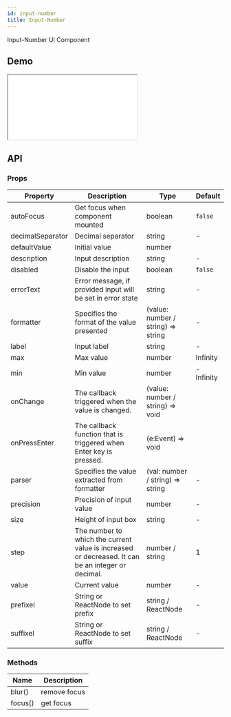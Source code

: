 ```yaml
---
id: input-number
title: Input-Number
---
```


Input-Number UI Component

## Demo

<iframe src="/storybook-static/iframe.html?id=components-input-number--default"></iframe>

## API

### Props

| Property         | Description                                                                                       | Type                               | Default   |
| ---------------- | ------------------------------------------------------------------------------------------------- | ---------------------------------- | --------- |
| autoFocus        | Get focus when component mounted                                                                  | boolean                            | `false`   |
| decimalSeparator | Decimal separator                                                                                 | string                             | -         |
| defaultValue     | Initial value                                                                                     | number                             |
| description      | Input description                                                                                 | string                             | -         |
| disabled         | Disable the input                                                                                 | boolean                            | `false`   |
| errorText        | Error message, if provided input will be set in error state                                       | string                             | -         |
| formatter        | Specifies the format of the value presented                                                       | (value: number / string) => string | -         |
| label            | Input label                                                                                       | string                             | -         |
| max              | Max value                                                                                         | number                             | Infinity  |
| min              | Min value                                                                                         | number                             | -Infinity |
| onChange         | The callback triggered when the value is changed.                                                 | (value: number / string) => void   |
| onPressEnter     | The callback function that is triggered when Enter key is pressed.                                | (e:Event) => void                  |
| parser           | Specifies the value extracted from formatter                                                      | (val: number / string) => string   | -         |
| precision        | Precision of input value                                                                          | number                             | -         |
| size             | Height of input box                                                                               | string                             | -         |
| step             | The number to which the current value is increased or decreased. It can be an integer or decimal. | number / string                    | 1         |
| value            | Current value                                                                                     | number                             | -         |
| prefixel         | String or ReactNode to set prefix                                                                 | string / ReactNode                 | -         |
| suffixel         | String or ReactNode to set suffix                                                                 | string / ReactNode                 | -         |

### Methods

| Name    | Description  |
| ------- | ------------ |
| blur()  | remove focus |
| focus() | get focus    |
